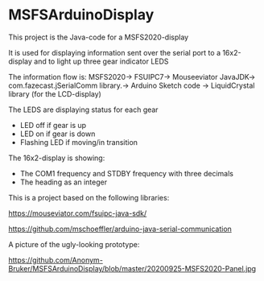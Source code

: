 # MSFSArduinoDisplay

This project is the Java-code for a MSFS2020-display

It is used for displaying information sent over the serial port to a 16x2-display and to light up three gear indicator LEDS

The information flow is:
MSFS2020->
  FSUIPC7->
    Mouseeviator JavaJDK->
      com.fazecast.jSerialComm library.->
        Arduino Sketch code ->
          LiquidCrystal library (for the LCD-display)

The LEDS are displaying status for each gear
  - LED off if gear is up
  - LED on if gear is down
  - Flashing LED if moving/in transition

The 16x2-display is showing:
  - The COM1 frequency and STDBY frequency with three decimals 
  - The heading as an integer

This is a project based on the following libraries:

https://mouseviator.com/fsuipc-java-sdk/

https://github.com/mschoeffler/arduino-java-serial-communication


A picture of the ugly-looking prototype:

https://github.com/Anonym-Bruker/MSFSArduinoDisplay/blob/master/20200925-MSFS2020-Panel.jpg
